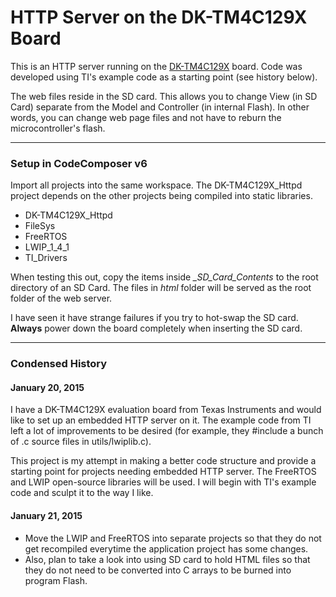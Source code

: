<!--- Best viewed as GitHub-Flavored Markdown ( http://jbt.github.io/markdown-editor/ ) -->
<!--- Also mostly compatible with StackEdit Markdown ( https://stackedit.io/editor ) -->

# HTTP Server on the DK-TM4C129X Board

This is an HTTP server running on the [DK-TM4C129X](http://www.ti.com/tool/dk-tm4c129x) board.  Code was developed using TI's example code as a starting point (see history below).

The web files reside in the SD card.  This allows you to change View (in SD Card) separate from the Model and Controller (in internal Flash).  In other words, you can change web page files and not have to reburn the microcontroller's flash.

--------
### Setup in CodeComposer v6
Import all projects into the same workspace.  The DK-TM4C129X_Httpd project depends on the other projects being compiled into static libraries.

* DK-TM4C129X_Httpd
* FileSys
* FreeRTOS
* LWIP_1_4_1
* TI_Drivers

When testing this out, copy the items inside *_SD_Card_Contents* to the root directory of an SD Card.  The files in *html* folder will be served as the root folder of the web server.  

I have seen it have strange failures if you try to hot-swap the SD card.   **Always** power down the board completely when inserting the SD card.

--------
### Condensed History

#### January 20, 2015
I have a DK-TM4C129X evaluation board from Texas Instruments and would like to set up an embedded HTTP server on it.  The example code from TI left a lot of improvements to be desired (for example, they #include a bunch of .c source files in utils/lwiplib.c).

This project is my attempt in making a better code structure and provide a starting point for projects needing embedded HTTP server.  The FreeRTOS and LWIP open-source libraries will be used.  I will begin with TI's example code and sculpt it to the way I like.

#### January 21, 2015
* Move the LWIP and FreeRTOS into separate projects so that they do not get recompiled everytime the application project has some changes.
* Also, plan to take a look into using SD card to hold HTML files so that they do not need to be converted into C arrays to be burned into program Flash.
